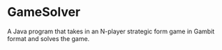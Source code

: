 GameSolver
==========

A Java program that takes in an N-player strategic form game in Gambit format and solves the game.
